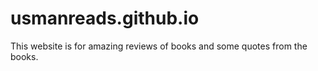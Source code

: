 # usmanreads.github.io
This website is for amazing reviews of books and some quotes from the books.
